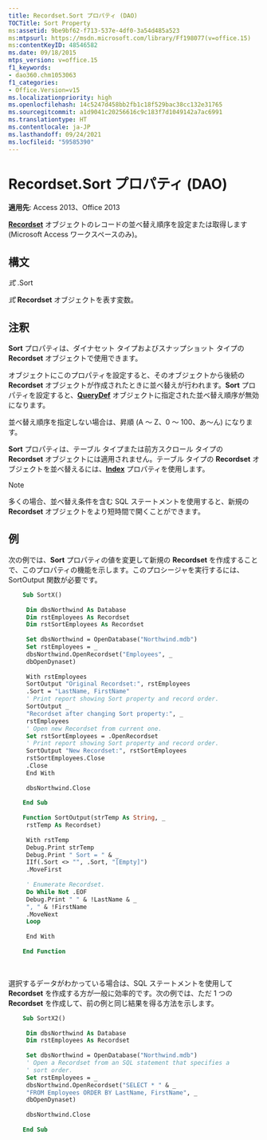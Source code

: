 ```yaml
---
title: Recordset.Sort プロパティ (DAO)
TOCTitle: Sort Property
ms:assetid: 9be9bf62-f713-537e-4df0-3a54d485a523
ms:mtpsurl: https://msdn.microsoft.com/library/Ff198077(v=office.15)
ms:contentKeyID: 48546582
ms.date: 09/18/2015
mtps_version: v=office.15
f1_keywords:
- dao360.chm1053063
f1_categories:
- Office.Version=v15
ms.localizationpriority: high
ms.openlocfilehash: 14c5247d458bb2fb1c18f529bac38cc132e31765
ms.sourcegitcommit: a1d9041c20256616c9c183f7d1049142a7ac6991
ms.translationtype: HT
ms.contentlocale: ja-JP
ms.lasthandoff: 09/24/2021
ms.locfileid: "59585390"
---
```

# <a name="recordsetsort-property-dao"></a>Recordset.Sort プロパティ (DAO)

**適用先**: Access 2013、Office 2013

**[Recordset](recordset-object-dao.md)** オブジェクトのレコードの並べ替え順序を設定または取得します (Microsoft Access ワークスペースのみ)。

## <a name="syntax"></a>構文

*式* .Sort

*式* **Recordset** オブジェクトを表す変数。

## <a name="remarks"></a>注釈

**Sort** プロパティは、ダイナセット タイプおよびスナップショット タイプの **Recordset** オブジェクトで使用できます。

オブジェクトにこのプロパティを設定すると、そのオブジェクトから後続の **Recordset** オブジェクトが作成されたときに並べ替えが行われます。**Sort** プロパティを設定すると、**[QueryDef](querydef-object-dao.md)** オブジェクトに指定された並べ替え順序が無効になります。

並べ替え順序を指定しない場合は、昇順 (A ～ Z、0 ～ 100、あ～ん) になります。

**Sort** プロパティは、テーブル タイプまたは前方スクロール タイプの **Recordset** オブジェクトには適用されません。テーブル タイプの **Recordset** オブジェクトを並べ替えるには、**[Index](recordset-index-property-dao.md)** プロパティを使用します。

> [!NOTE]
> 多くの場合、並べ替え条件を含む SQL ステートメントを使用すると、新規の **Recordset** オブジェクトをより短時間で開くことができます。

## <a name="example"></a>例

次の例では、**Sort** プロパティの値を変更して新規の **Recordset** を作成することで、このプロパティの機能を示します。このプロシージャを実行するには、SortOutput 関数が必要です。

```vb
    Sub SortX() 
     
     Dim dbsNorthwind As Database 
     Dim rstEmployees As Recordset 
     Dim rstSortEmployees As Recordset 
     
     Set dbsNorthwind = OpenDatabase("Northwind.mdb") 
     Set rstEmployees = _ 
     dbsNorthwind.OpenRecordset("Employees", _ 
     dbOpenDynaset) 
     
     With rstEmployees 
     SortOutput "Original Recordset:", rstEmployees 
     .Sort = "LastName, FirstName" 
     ' Print report showing Sort property and record order. 
     SortOutput _ 
     "Recordset after changing Sort property:", _ 
     rstEmployees 
     ' Open new Recordset from current one. 
     Set rstSortEmployees = .OpenRecordset 
     ' Print report showing Sort property and record order. 
     SortOutput "New Recordset:", rstSortEmployees 
     rstSortEmployees.Close 
     .Close 
     End With 
     
     dbsNorthwind.Close 
     
    End Sub 
     
    Function SortOutput(strTemp As String, _ 
     rstTemp As Recordset) 
     
     With rstTemp 
     Debug.Print strTemp 
     Debug.Print " Sort = " & _ 
     IIf(.Sort <> "", .Sort, "[Empty]") 
     .MoveFirst 
     
     ' Enumerate Recordset. 
     Do While Not .EOF 
     Debug.Print " " & !LastName & _ 
     ", " & !FirstName 
     .MoveNext 
     Loop 
     
     End With 
     
    End Function 
```

<br/>

選択するデータがわかっている場合は、SQL ステートメントを使用して **Recordset** を作成する方が一般に効率的です。次の例では、ただ 1 つの **Recordset** を作成して、前の例と同じ結果を得る方法を示します。

```vb
    Sub SortX2() 
     
     Dim dbsNorthwind As Database 
     Dim rstEmployees As Recordset 
     
     Set dbsNorthwind = OpenDatabase("Northwind.mdb") 
     ' Open a Recordset from an SQL statement that specifies a 
     ' sort order. 
     Set rstEmployees = _ 
     dbsNorthwind.OpenRecordset("SELECT * " & _ 
     "FROM Employees ORDER BY LastName, FirstName", _ 
     dbOpenDynaset) 
     
     dbsNorthwind.Close 
     
    End Sub
```
